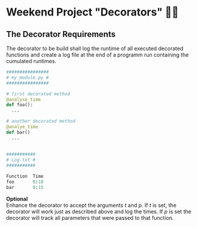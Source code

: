 # Weekend Project "Decorators" :guardsman:

## The Decorator Requirements
The decorator to be build shall log the runtime of all executed decorated functions
and create a log file at the end of a programm run containing the cumulated runtimes.

```python
################
# my_module.py #
################

# first decorated method
@analyse_time
def foo():
  ...

# another decorated method
@analye_time
def bar()
  ...
  
  
###########
# Log.txt #
###########

Function  Time
foo       0:10
bar       0:15
```
**Optional**<br>
Enhance the decorator to accept the arguments *t* and *p*. If *t* is set, the decorator
will work just as described above and log the times. If *p* is set the decorator will
track all parameters that were passed to that function.

